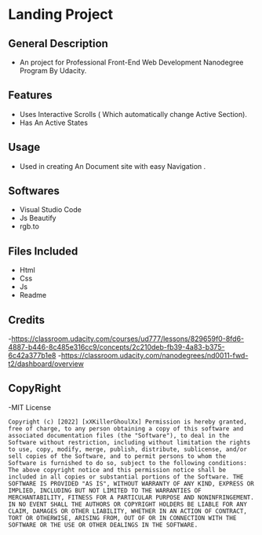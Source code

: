 # Landing Project
## General Description
- An project for Professional Front-End Web Development Nanodegree Program By Udacity.
## Features
- Uses Interactive Scrolls ( Which automatically change Active Section).
- Has An Active States
## Usage 
- Used in creating An Document site with easy Navigation .
## Softwares
- Visual Studio Code
- Js Beautify
- rgb.to
## Files Included 
- Html
- Css
- Js
- Readme
## Credits
-https://classroom.udacity.com/courses/ud777/lessons/829659f0-8fd6-4887-b446-8c485e316cc9/concepts/2c210deb-fb39-4a83-b375-6c42a377b1e8
-https://classroom.udacity.com/nanodegrees/nd0011-fwd-t2/dashboard/overview
## CopyRight
-MIT License

`Copyright (c) [2022] [xXKillerGhoulXx]
Permission is hereby granted, free of charge, to any person obtaining a copy
of this software and associated documentation files (the "Software"), to deal
in the Software without restriction, including without limitation the rights
to use, copy, modify, merge, publish, distribute, sublicense, and/or sell
copies of the Software, and to permit persons to whom the Software is
furnished to do so, subject to the following conditions:
The above copyright notice and this permission notice shall be included in all
copies or substantial portions of the Software.
THE SOFTWARE IS PROVIDED "AS IS", WITHOUT WARRANTY OF ANY KIND, EXPRESS OR
IMPLIED, INCLUDING BUT NOT LIMITED TO THE WARRANTIES OF MERCHANTABILITY,
FITNESS FOR A PARTICULAR PURPOSE AND NONINFRINGEMENT. IN NO EVENT SHALL THE
AUTHORS OR COPYRIGHT HOLDERS BE LIABLE FOR ANY CLAIM, DAMAGES OR OTHER
LIABILITY, WHETHER IN AN ACTION OF CONTRACT, TORT OR OTHERWISE, ARISING FROM,
OUT OF OR IN CONNECTION WITH THE SOFTWARE OR THE USE OR OTHER DEALINGS IN THE
SOFTWARE.`


